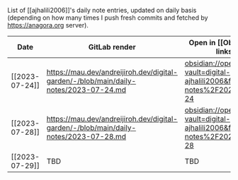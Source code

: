 List of [[ajhalili2006]]'s daily note entries, updated on daily basis (depending on how many times I push fresh commits and fetched by <https://anagora.org> server).

| Date | GitLab render | Open in [[Obsidian]] links |
| --- | --- | --- |
| [[2023-07-24]] | <https://mau.dev/andreijiroh.dev/digital-garden/-/blob/main/daily-notes/2023-07-24.md> | <obsidian://open?vault=digital-garden-ajhalili2006&file=daily-notes%2F2023-07-24> |
| [[2023-07-28]] | <https://mau.dev/andreijiroh.dev/digital-garden/-/blob/main/daily-notes/2023-07-28.md> | <obsidian://open?vault=digital-garden-ajhalili2006&file=daily-notes%2F2023-07-28>
| [[2023-07-29]] | TBD | TBD